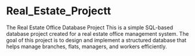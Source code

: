# Real_Estate_Projectt
The Real Estate Office Database Project  This is a simple SQL-based database project created for a real estate office management system. The goal of this project is to design and implement a structured database that helps manage branches, flats, managers, and workers efficiently.
